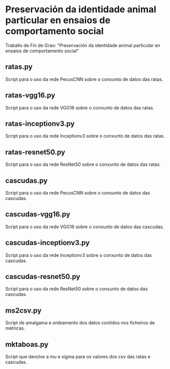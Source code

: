# Preservación da identidade animal particular en ensaios de comportamento social
Traballo de Fin de Grao: "Preservación da identidade animal particular en ensaios de comportamento social"

## ratas.py
Script para o uso da rede PecusCNN sobre o conxunto de datos das ratas.

## ratas-vgg16.py
Script para o uso da rede VGG16 sobre o conxunto de datos das ratas.

## ratas-inceptionv3.py
Script para o uso da rede Inceptionv3 sobre o conxunto de datos das ratas.

## ratas-resnet50.py
Script para o uso da rede ResNet50 sobre o conxunto de datos das ratas.

## cascudas.py
Script para o uso da rede PecusCNN sobre o conxunto de datos das cascudas.

## cascudas-vgg16.py
Script para o uso da rede VGG16 sobre o conxunto de datos das cascudas.

## cascudas-inceptionv3.py
Script para o uso da rede Inceptionv3 sobre o conxunto de datos das cascudas.

## cascudas-resnet50.py
Script para o uso da rede ResNet50 sobre o conxunto de datos das cascudas.

## ms2csv.py
Script de amalgama e ordeamento dos datos contidos nos ficheiros de métricas.

## mktaboas.py
Script que devolve a mu e sigma para os valores dos csv das ratas e cascudas.
